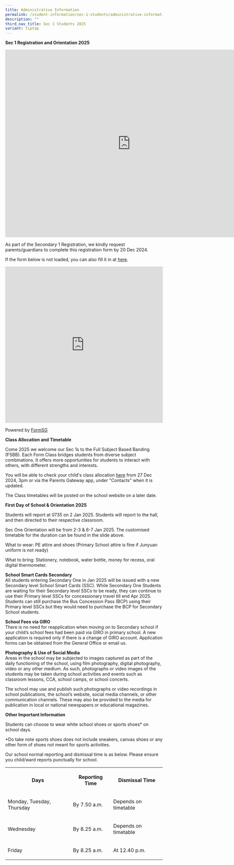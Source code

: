```yaml
---
title: Administrative Information
permalink: /student-information/sec-1-students/administrative-information/
description: ""
third_nav_title: Sec 1 Students 2025
variant: tiptap
---
```

<p><strong>Sec 1 Registration and Orientation 2025</strong>
</p>
<div class="iframe-wrapper">
<iframe height="600" width="800" allowfullscreen="true" frameborder="0" src="https://docs.google.com/presentation/d/e/2PACX-1vTsldDNpMgQqqnG1-5LtJj8eUbXcw4zV5T0ERybMzs8sgAhmtQ5HX6bZ39LujaOlz4mlMz76odgN3yl/embed?start=false&amp;loop=false&amp;delayms=3000"></iframe>
</div>
<p>As part of the Secondary 1 Registration, we kindly request parents/guardians
to complete this registration form by 20 Dec 2024.</p>
<p>If the form below is not loaded, you can also fill it in at&nbsp;<a href="https://form.gov.sg/675ba5f776a27b38dab8e687" rel="noopener noreferrer nofollow" target="_blank"><u>here</u></a>.</p>
<div class="iframe-wrapper">
<iframe style="width:100%; height: 500px" height="600" width="800" allowfullscreen="true" frameborder="0" src="https://form.gov.sg/675ba5f776a27b38dab8e687"></iframe>
</div>
<p>Powered by&nbsp;<a href="https://form.gov.sg/" rel="noopener noreferrer nofollow" target="_blank"><u>FormSG</u></a>
</p>
<p><strong>Class Allocation and Timetable</strong>
</p>
<p>Come 2025 we welcome our Sec 1s to the Full Subject Based Banding (FSBB).
Each Form Class bridges students from diverse subject combinations. It
offers more opportunities for students to interact with others, with different
strengths and interests.</p>
<p>You will be able to check your child's class allocation&nbsp;<a href="https://script.google.com/a/macros/moe.edu.sg/s/AKfycbw9w5VZx_qGt0siQyJgPZvTP0BjXL2vXW5_WKhseUENR5a0O3RuMZaeQgjMk6Vi23Ubxw/exec" rel="noopener" target="_blank"><u>here</u></a>&nbsp;from
27 Dec 2024, 3pm or via the Parents Gateway app, under "Contacts" when
it is updated.</p>
<p>The Class timetables will be posted on the school website on a later date.</p>
<p><strong>First Day of School &amp; Orientation 2025</strong>
</p>
<p>Students will report at 0735 on 2 Jan 2025. Students will report to the
hall, and then directed to their respective classroom.</p>
<p>Sec One Orientation will be from 2-3 &amp; 6-7 Jan 2025. The customised
timetable for the duration can be found in the slide above.</p>
<p>What to wear: PE attire and shoes (Primary School attire is fine if Junyuan
uniform is not ready)</p>
<p>What to bring: Stationery, notebook, water bottle, money for recess, oral
digital thermometer.</p>
<p><strong>School Smart Cards Secondary</strong>
<br>All students entering Secondary One in Jan 2025 will be issued with a
new Secondary level School Smart Cards (SSC). While Secondary One Students
are waiting for their Secondary level SSCs to be ready, they can continue
to use their Primary level SSCs for concessionary travel till end Apr 2025.
Students can still purchase the Bus Concession Pass (BCP) using their Primary
level SSCs but they would need to purchase the BCP for Secondary School
students.<strong><br></strong>
</p>
<p><strong>School Fees via GIRO</strong>
<br>There is no need for reapplication when moving on to Secondary school
if your child’s school fees had been paid via GIRO in primary school. A
new application is required only if there is a change of GIRO account.
Application forms can be obtained from the General Office or email us.<strong><br></strong>
</p>
<p><strong>Photography &amp; Use of Social Media</strong>
<br>Areas in the school may be subjected to images captured as part of the
daily functioning of the school, using film photography, digital photography,
video or any other medium. As such, photographs or video images of the
students may be taken during school activities and events such as classroom
lessons, CCA, school camps, or school concerts.</p>
<p>The school may use and publish such photographs or video recordings in
school publications, the school’s website, social media channels, or other
communication channels. These may also be provided to the media for publication
in local or national newspapers or educational magazines.</p>
<p><strong>Other Important Information</strong>
</p>
<p>Students can choose to wear white school shoes or sports shoes* on school
days.</p>
<p>*Do take note sports shoes does not include sneakers, canvas shoes or
any other form of shoes not meant for sports activities.</p>
<p>Our school normal reporting and dismissal time is as below. Please ensure
you child/ward reports punctually for school.</p>
<table style="minWidth: 75px">
<colgroup>
<col>
<col>
<col>
</colgroup>
<tbody>
<tr>
<th rowspan="1" colspan="1">
<p>Days</p>
</th>
<th rowspan="1" colspan="1">
<p>Reporting Time</p>
</th>
<th rowspan="1" colspan="1">
<p>Dismissal Time</p>
</th>
</tr>
<tr>
<td rowspan="1" colspan="1">
<p>Monday, Tuesday, Thursday</p>
</td>
<td rowspan="1" colspan="1">
<p>By 7.50 a.m.</p>
</td>
<td rowspan="1" colspan="1">
<p>Depends on timetable</p>
</td>
</tr>
<tr>
<td rowspan="1" colspan="1">
<p>Wednesday</p>
</td>
<td rowspan="1" colspan="1">
<p>By 8.25 a.m.</p>
</td>
<td rowspan="1" colspan="1">
<p>Depends on timetable</p>
</td>
</tr>
<tr>
<td rowspan="1" colspan="1">
<p>Friday</p>
</td>
<td rowspan="1" colspan="1">
<p>By 8.25 a.m.</p>
</td>
<td rowspan="1" colspan="1">
<p>At 12.40 p.m.</p>
</td>
</tr>
</tbody>
</table>
<p></p>